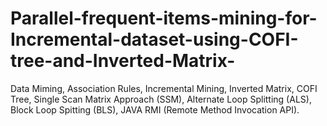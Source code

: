 # Parallel-frequent-items-mining-for-Incremental-dataset-using-COFI-tree-and-Inverted-Matrix-
 Data Miming, Association Rules, Incremental Mining, Inverted Matrix, COFI Tree, Single Scan Matrix Approach (SSM), Alternate Loop Splitting (ALS), Block Loop Spitting (BLS), JAVA RMI (Remote Method Invocation API).
